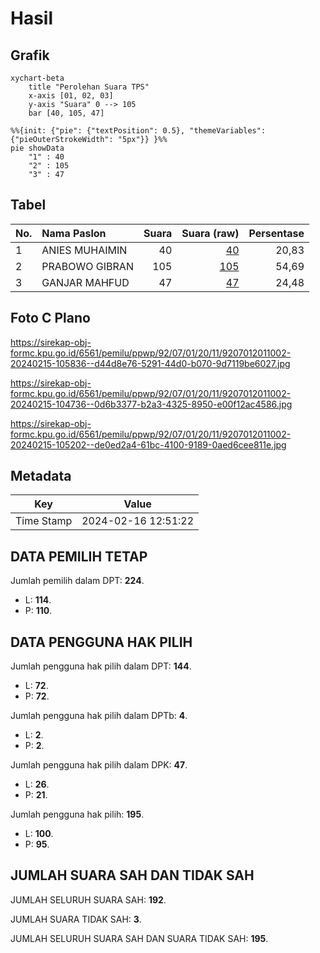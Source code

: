 # Hasil

## Grafik

```mermaid
xychart-beta
    title "Perolehan Suara TPS"
    x-axis [01, 02, 03]
    y-axis "Suara" 0 --> 105
    bar [40, 105, 47]
```

```mermaid
%%{init: {"pie": {"textPosition": 0.5}, "themeVariables": {"pieOuterStrokeWidth": "5px"}} }%%
pie showData
    "1" : 40
    "2" : 105
    "3" : 47
```

## Tabel

| No. | Nama Paslon    | Suara | Suara (raw) | Persentase |
|:--- |:-------------- | -----:| -----------:| ----------:|
| 1   | ANIES MUHAIMIN | 40    | [40][p-1]   | 20,83      |
| 2   | PRABOWO GIBRAN | 105   | [105][p-2]  | 54,69      |
| 3   | GANJAR MAHFUD  | 47    | [47][p-3]   | 24,48      |


[p-1]: https://github.com/gigit-pemilu/pemilu-2024-92-papua-barat/blob/main/pilpres/hitung-suara/sub/92-papua-barat/sub/07-teluk-wondama/sub/01-wasior/sub/2011-iriati/sub/002-tps/sub/paslon-1.txt
[p-2]: https://github.com/gigit-pemilu/pemilu-2024-92-papua-barat/blob/main/pilpres/hitung-suara/sub/92-papua-barat/sub/07-teluk-wondama/sub/01-wasior/sub/2011-iriati/sub/002-tps/sub/paslon-2.txt
[p-3]: https://github.com/gigit-pemilu/pemilu-2024-92-papua-barat/blob/main/pilpres/hitung-suara/sub/92-papua-barat/sub/07-teluk-wondama/sub/01-wasior/sub/2011-iriati/sub/002-tps/sub/paslon-3.txt

## Foto C Plano

https://sirekap-obj-formc.kpu.go.id/6561/pemilu/ppwp/92/07/01/20/11/9207012011002-20240215-105836--d44d8e76-5291-44d0-b070-9d7119be6027.jpg

https://sirekap-obj-formc.kpu.go.id/6561/pemilu/ppwp/92/07/01/20/11/9207012011002-20240215-104736--0d6b3377-b2a3-4325-8950-e00f12ac4586.jpg

https://sirekap-obj-formc.kpu.go.id/6561/pemilu/ppwp/92/07/01/20/11/9207012011002-20240215-105202--de0ed2a4-61bc-4100-9189-0aed6cee811e.jpg


## Metadata

| Key        | Value               |
| ---------- | ------------------- |
| Time Stamp | 2024-02-16 12:51:22 |


## DATA PEMILIH TETAP

Jumlah pemilih dalam DPT: **224**.
 * L: **114**.
 * P: **110**.

## DATA PENGGUNA HAK PILIH

Jumlah pengguna hak pilih dalam DPT: **144**.
 * L: **72**.
 * P: **72**.

Jumlah pengguna hak pilih dalam DPTb: **4**.
 * L: **2**.
 * P: **2**.

Jumlah pengguna hak pilih dalam DPK: **47**.
 * L: **26**.
 * P: **21**.

Jumlah pengguna hak pilih: **195**.
 * L: **100**.
 * P: **95**.

## JUMLAH SUARA SAH DAN TIDAK SAH

JUMLAH SELURUH SUARA SAH: **192**.

JUMLAH SUARA TIDAK SAH: **3**.

JUMLAH SELURUH SUARA SAH DAN SUARA TIDAK SAH: **195**.


